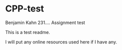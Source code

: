 # CPP-test

Benjamin Kahn
231....
Assignment test

This is a test readme.

I will put any online resources used here if I have any.
